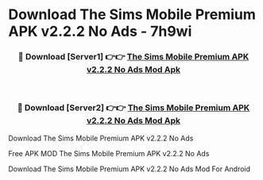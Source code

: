 # Download The Sims Mobile Premium APK v2.2.2 No Ads - 7h9wi



<div align="center">
<h3>🔴 Download [Server1] 👉👉 <a href="https://momento.my/?title=The_Sims_Mobile_Premium_APK_v2.2.2_No_Ads">The Sims Mobile Premium APK v2.2.2 No Ads Mod Apk</a></h3><br>

<h3>🔴 Download [Server2] 👉👉 <a href="https://momento.my/?title=The_Sims_Mobile_Premium_APK_v2.2.2_No_Ads">The Sims Mobile Premium APK v2.2.2 No Ads Mod Apk</a></h3>
</div>



Download The Sims Mobile Premium APK v2.2.2 No Ads 

Free APK MOD The Sims Mobile Premium APK v2.2.2 No Ads 

Download The Sims Mobile Premium APK v2.2.2 No Ads Mod For Android

